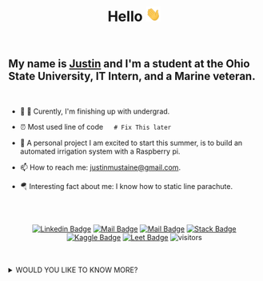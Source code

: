 <div align="center">

# __Hello__ <img style="float:center" src="https://raw.githubusercontent.com/eEqualsMxC/eEqualsMxC/master/wave.gif" width="30px"> 
</div>
<br>

## My name is [Justin](www.linkedin.com/in/justin-mustaine-84b5a71aa "Check out my Linkedin") and I'm a student at the Ohio State University, IT Intern, and a Marine veteran.
</div>
<br>

- :telescope: :school: Curently, I'm finishing up with undergrad.
   
- :alarm_clock: Most used line of code```   # Fix This later```
  
- 🤔 A personal project I am excited to start this summer, is to build an automated irrigation system with a Raspberry pi. 
  
- 📫 How to reach me: justinmustaine@gmail.com.
  
- 🪂 Interesting fact about me: I know how to static line parachute.



<br>
<br>

<div align="center">

[![Linkedin Badge](https://img.shields.io/badge/Justin-84b5a71aa?style=follow&labelColor=0e76a8&logo=linkedin&logoColor=white&color=0e76a8)](https://www.linkedin.com/in/justin-mustaine-84b5a71aa) [![Mail Badge](https://img.shields.io/badge/-Snail_Mail-c0392b?style=flat&labelColor=c0392b&logo=gmail&logoColor=white)](mailto:justinmustaine@gmail.com) [![Mail Badge](https://img.shields.io/badge/-MustaineTube-e74c3c?style=flat&labelColor=e74c3c&logo=youtube&logoColor=white)](https://www.youtube.com/channel/UCQGm1eT79N3bcrFi1tXvg1w) [![Stack Badge](https://img.shields.io/badge/-StackoverFlow-e74c3c?style=flat&labelColor=f58025&logo=stackoverflow&logoColor=white&color=f58025)](https://stackoverflow.com/users/13297513/import-justin-as-awesome?tab=profile) [![Kaggle Badge](https://img.shields.io/badge/-Kaggle-e74c3c?style=flat&labelColor=20beff&logo=kaggle&logoColor=white&color=20beff)](https://www.kaggle.com/justinmustaine) [![Leet Badge](https://img.shields.io/badge/-Leet_Code-84b5a71aa?&textcolor=111111&style=flat&labelColor=FFA116&logo=kaggle&logoColor=black&color=FFA116)](https://leetcode.com/justinmustaine/) ![visitors](https://visitor-badge.glitch.me/badge?page_id=eEqualsMxC.eEqualsMxC)

</div>
<br>
<br>

<details>
<summary> 
WOULD YOU LIKE TO KNOW MORE?
</summary>
   
   <br>
   <br>
   
   <div align="center">
  
   ## :movie_camera: Did you see what I did there :laughing:? I just made reference to one of my all time favorites, [__Starship Troopers__](https://www.imdb.com/title/tt0120201/ "Actually its the greatest movie ever!") :clapper: .
   
   </div>


   <div align="center">
   <br>
   <img style="float:center;width:800px; margin:0 auto;" src="https://media.giphy.com/media/LjV6JxpqzZY1a/giphy.gif" width="500px" height="500px"> 
   <br>
   </div>

<br>
<br>
<p>

Ayways ...

</p>

<p> Thank you for taking further intrest in me. However, at this time I havent fully uploaded all my work. This is a work in progress and soon this profile will be up to date.
</p>
<p>
    Again, thank you and check out bellow. I've added a couple  technologies that I feel that I have some level of proficeny. Please note the order of the technologies is significant as a measure of strongest to least strongest. 
    I would have liked to add C++ to the list, but maybe at the end of this summer.
</p>
<br>
<br>
<br>
<br>

<div style="color:white;width:800px; margin:0 auto;"align="center">

# __Top Technologies__

</div>
<br>

<div>

### Programing Languages:

[![Python Badge](https://img.shields.io/badge/-python-3776AB?style=for-the-badge&labelColor=black&logo=python&logoColor=3776AB)](#) [![SQLite Badge](https://img.shields.io/badge/-SQLITE-003B57?style=for-the-badge&labelColor=black&logo=sqlite&logoColor=003B57)](#) [![HTML Badge](https://img.shields.io/badge/-HTML5-E34F26?style=for-the-badge&labelColor=black&logo=HTML5&logoColor=E34F26)](#)
[![Markdown Badge](https://img.shields.io/badge/-Markdown-000000?style=for-the-badge&labelColor=white&logo=markdown&logoColor=000000)](#) 
[![R Badge](https://img.shields.io/badge/-_R_-276DC3?style=for-the-badge&labelColor=black&logo=R&logoColor=276DC3)](#) [![Java Badge](https://img.shields.io/badge/-JAVA-007396?style=for-the-badge&labelColor=black&logo=JAVA&logoColor=007396)](#)

</div>

<div>

### Microsoft Products

[![Excel Badge](https://img.shields.io/badge/-Microsoft_Excel-217346?style=for-the-badge&labelColor=black&logo=Microsoft-Excel&logoColor=217346)](#) [![microsoftaccess Badge](https://img.shields.io/badge/-Microsoft_Access-A4373A?style=for-the-badge&labelColor=black&logo=microsoft-access&logoColor=A4373A)](#)

</div>

<div>
   
### Operating Systems
 
 [![windows Badge](https://img.shields.io/badge/-Windows-0078D6?style=for-the-badge&labelColor=black&logo=Windows&logoColor=0078D6)](#)[![linux Badge](https://img.shields.io/badge/-linux-Fcc624?style=for-the-badge&labelColor=black&logo=linux&logoColor=Fcc624)](#) 
 
</div>

<div>
   
### Open Source Software

[![QGIS Badge](https://img.shields.io/badge/-Qgis-589632?style=for-the-badge&labelColor=black&logo=qgis&logoColor=589632)](#)
 
</div>

<br>
<br>
<br>

### __Github Stats__

<br>
<br>

[![Justins GitHub stats](https://github-readme-stats.vercel.app/api?username=eEqualsMxC&hide=contribs,prs,issues&theme=tokyonight)](https://github.com/eEqualsMxC/github-readme-stats)




</details>

 
